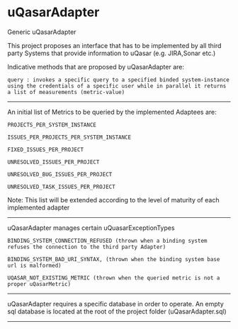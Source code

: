 uQasarAdapter
=============

Generic uQasarAdapter


This project proposes an interface that has to be implemented by all third party  Systems that provide information to uQasar (e.g. JIRA,Sonar etc.)

Indicative methods that are proposed by uQasarAdapter are:


	query : invokes a specific query to a specified binded system-instance using the credentials of a specific user while in parallel it returns a list of measurements (metric-value)


----------------------------------------------------------------------

An initial list  of Metrics to be queried by the implemented Adaptees are:

	PROJECTS_PER_SYSTEM_INSTANCE

	ISSUES_PER_PROJECTS_PER_SYSTEM_INSTANCE

	FIXED_ISSUES_PER_PROJECT

	UNRESOLVED_ISSUES_PER_PROJECT

	UNRESOLVED_BUG_ISSUES_PER_PROJECT

	UNRESOLVED_TASK_ISSUES_PER_PROJECT

Note: This list will be extended according to the level of maturity of each implemented adapter
 

---------------------------------------------------------------------

uQasarAdapter manages certain uQuasarExceptionTypes


    BINDING_SYSTEM_CONNECTION_REFUSED (thrown when a binding system refuses the connection to the third party Adapter)

    BINDING_SYSTEM_BAD_URI_SYNTAX, (thrown when the binding system base url is malformed)

    UQASAR_NOT_EXISTING_METRIC (thrown when the queried metric is not a proper uQasarMetric)

--------------------------------------------------------------------

uQasarAdapter requires a specific database in order to operate. An empty sql database is located at the root of the project folder (uQasarAdapter.sql) 

---------------------------------------------------------------------